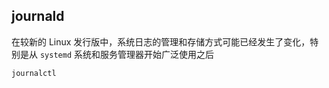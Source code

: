 ## journald

在较新的 Linux 发行版中，系统日志的管理和存储方式可能已经发生了变化，特别是从 `systemd` 系统和服务管理器开始广泛使用之后

```bash
journalctl
```

